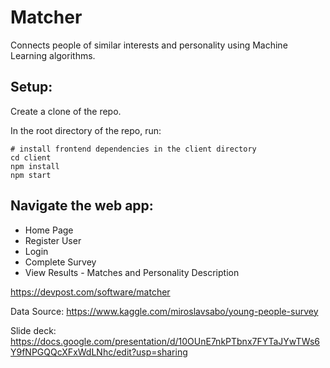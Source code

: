 # Matcher
Connects people of similar interests and personality using Machine Learning algorithms.

## Setup: 

Create a clone of the repo.

In the root directory of the repo, run:

```
# install frontend dependencies in the client directory
cd client
npm install
npm start
```
## Navigate the web app:
* Home Page
* Register User
* Login
* Complete Survey
* View Results - Matches and Personality Description


https://devpost.com/software/matcher

Data Source: https://www.kaggle.com/miroslavsabo/young-people-survey

Slide deck: https://docs.google.com/presentation/d/10OUnE7nkPTbnx7FYTaJYwTWs6Y9fNPGQQcXFxWdLNhc/edit?usp=sharing
